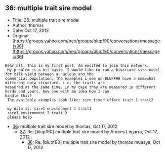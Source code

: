 ## 36: multiple trait sire model

- Title: 36: multiple trait sire model
- Author: thomas
- Date: Oct 17, 2012
- Original: [https://groups.yahoo.com/neo/groups/blupf90/conversations/messages/36](https://groups.yahoo.com/neo/groups/blupf90/conversations/messages/36)

```
Dear all. This is my first post. Am excited to join this network. 
 My problem is a bit basic. I would like to run a bivariate sire model for milk yield between a nucleus and the
commercial population. The examples i see on BLUPF90 have a somewhat different data structure. i.e. the traits are
measured at the same time. in my case they are measured in different herds and years. Any one with an idea how I can
handle this?
 The available examples look like: sire fixed effect trait 1 trait2

 my data is: sire1 environment 1 trait1 
 sire1 environment 2 trait 2 
 please help
```

- [36](0036.md): multiple trait sire model by thomas, Oct 17, 2012
    - [37](0037.md): Re: [blupf90] multiple trait sire model by Andres Legarra, Oct 17, 2012
        - [38](0038.md): Re: [blupf90] multiple trait sire model by thomas muasya, Oct 17, 2012
